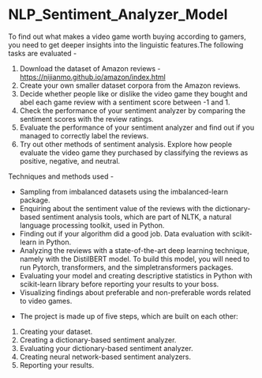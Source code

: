 # NLP_Sentiment_Analyzer_Model

To find out what makes a video game worth buying according to gamers, you need to get deeper insights into the linguistic features.The following tasks are evaluated -

1) Download the dataset of Amazon reviews - https://nijianmo.github.io/amazon/index.html
2) Create your own smaller dataset corpora from the Amazon reviews.
3) Decide whether people like or dislike the video game they bought and abel each game review with a sentiment score between -1 and 1.
4) Check the performance of your sentiment analyzer by comparing the sentiment scores with the review ratings.
5) Evaluate the performance of your sentiment analyzer and find out if you managed to correctly label the reviews.
6) Try out other methods of sentiment analysis. Explore how people evaluate the video game they purchased by classifying the reviews as positive, negative, and neutral.

Techniques and methods used -

- Sampling from imbalanced datasets using the imbalanced-learn package.
- Enquiring about the sentiment value of the reviews with the dictionary-based sentiment analysis tools, which are part of NLTK, a natural language processing toolkit, used in Python.
- Finding out if your algorithm did a good job. Data evaluation with scikit-learn in Python.
- Analyzing the reviews with a state-of-the-art deep learning technique, namely with the DistilBERT model. To build this model, you will need to run Pytorch, transformers, and the simpletransformers packages.
- Evaluating your model and creating descriptive statistics in Python with scikit-learn library before reporting your results to your boss.
- Visualizing findings about preferable and non-preferable words related to video games.

* The project is made up of five steps, which are built on each other:

1) Creating your dataset.
2) Creating a dictionary-based sentiment analyzer.
3) Evaluating your dictionary-based sentiment analyzer.
4) Creating neural network-based sentiment analyzers.
5) Reporting your results.
